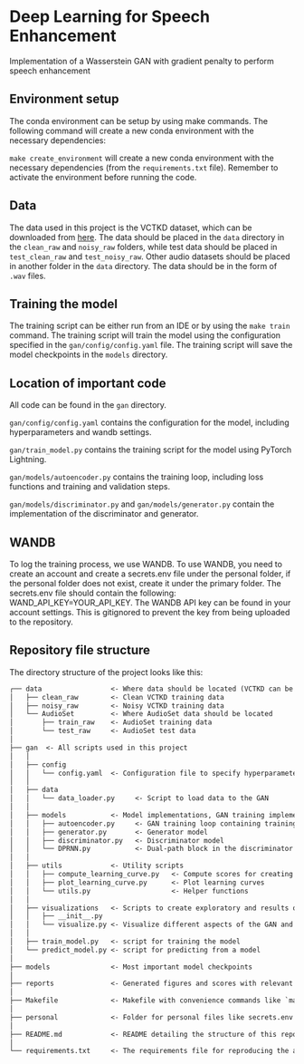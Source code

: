 # Deep Learning for Speech Enhancement

Implementation of a Wasserstein GAN with gradient penalty to perform speech enhancement

## Environment setup

The conda environment can be setup by using make commands. The following command will create a new conda environment with the necessary dependencies:

`make create_environment` will create a new conda environment with the necessary dependencies (from the `requirements.txt` file). Remember to activate the environment before running the code.

## Data

The data used in this project is the VCTKD dataset, which can be downloaded from [here](https://datashare.ed.ac.uk/handle/10283/2791). The data should be placed in the `data` directory in the `clean_raw` and `noisy_raw` folders, while test data should be placed in `test_clean_raw` and `test_noisy_raw`. Other audio datasets should be placed in another folder in the `data` directory. The data should be in the form of `.wav` files.

## Training the model

The training script can be either run from an IDE or by using the `make train` command. The training script will train the model using the configuration specified in the `gan/config/config.yaml` file. The training script will save the model checkpoints in the `models` directory.

## Location of important code

All code can be found in the `gan` directory.

`gan/config/config.yaml` contains the configuration for the model, including hyperparameters and wandb settings.

`gan/train_model.py` contains the training script for the model using PyTorch Lightning.

`gan/models/autoencoder.py` contains the training loop, including loss functions and training and validation steps.

`gan/models/discriminator.py` and `gan/models/generator.py` contain the implementation of the discriminator and generator.

## WANDB

To log the training process, we use WANDB. To use WANDB, you need to create an account and create a secrets.env file under the personal folder, if the personal folder does not exist, create it under the primary folder. The secrets.env file should contain the following: WAND_API_KEY=YOUR_API_KEY. The WANDB API key can be found in your account settings. This is gitignored to prevent the key from being uploaded to the repository.

## Repository file structure

The directory structure of the project looks like this:

```txt
┌── data                 <- Where data should be located (VCTKD can be downloaded from https://datashare.ed.ac.uk/handle/10283/2791)
│   ├── clean_raw        <- Clean VCTKD training data
│   ├── noisy_raw        <- Noisy VCTKD training data
│   └── AudioSet         <- Where AudioSet data should be located
│       ├── train_raw    <- AudioSet training data
│       └── test_raw     <- AudioSet test data
│
├── gan  <- All scripts used in this project
│   │
│   ├── config             
│   │   └── config.yaml  <- Configuration file to specify hyperparameters
│   │
│   ├── data             
│   │   └── data_loader.py     <- Script to load data to the GAN
│   │
│   ├── models           <- Model implementations, GAN training implementation
│   │   ├── autoencoder.py     <- GAN training loop containing training step, validation step, and loss functions
│   │   ├── generator.py       <- Generator model
│   │   ├── discriminator.py   <- Discriminator model
│   │   └── DPRNN.py           <- Dual-path block in the discriminator model
│   │
│   ├── utils            <- Utility scripts
│   │   ├── compute_learning_curve.py   <- Compute scores for creating learning curves
│   │   ├── plot_learning_curve.py      <- Plot learning curves
│   │   └── utils.py                    <- Helper functions
│   │
│   ├── visualizations   <- Scripts to create exploratory and results oriented visualizations
│   │   ├── __init__.py
│   │   └── visualize.py <- Visualize different aspects of the GAN and results
│   │
│   ├── train_model.py   <- script for training the model
│   └── predict_model.py <- script for predicting from a model
│
├── models               <- Most important model checkpoints
│
├── reports              <- Generated figures and scores with relevant subfolders
│
├── Makefile             <- Makefile with convenience commands like `make train`
│
├── personal             <- Folder for personal files like secrets.env (gitignored)
│
├── README.md            <- README detailing the structure of this repository
│
└── requirements.txt     <- The requirements file for reproducing the analysis environment
```


